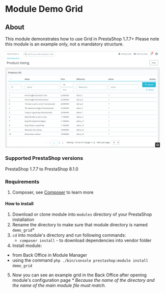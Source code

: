 # Module Demo Grid

## About

This module demonstrates how to use Grid in PrestaShop 1.7.7+
Please note this module is an example only, not a mandatory structure.

![Demo Grid screenshot](demo_grid_screenshot.png)

### Supported PrestaShop versions

PrestaShop 1.7.7 to PrestaShop 8.1.0

### Requirements

 1. Composer, see [Composer](https://getcomposer.org/) to learn more

#### How to install

 1. Download or clone module into `modules` directory of your PrestaShop installation
 2. Rename the directory to make sure that module directory is named `demo_grid`*
 3. `cd` into module's directory and run following commands:
     - `composer install` - to download dependencies into vendor folder
 4. Install module:
  - from Back Office in Module Manager
  - using the command `php ./bin/console prestashop:module install demo_grid`
 5. Now you can see an example grid in the Back Office after opening module's configuration page
_* Because the name of the directory and the name of the main module file must match._
